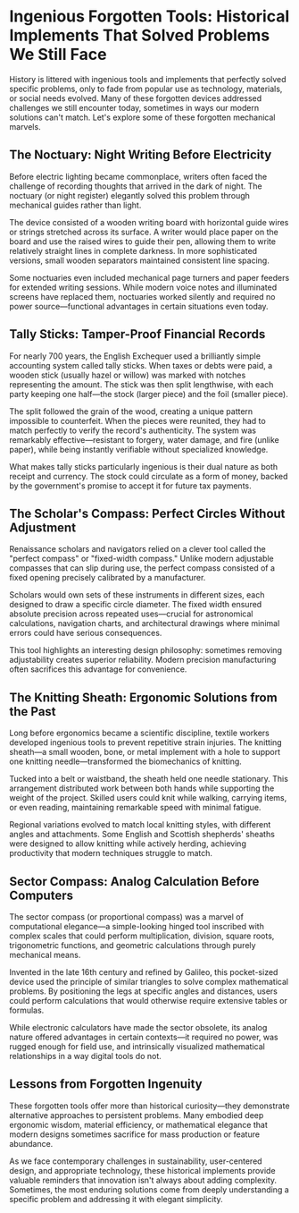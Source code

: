 # Ingenious Forgotten Tools: Historical Implements That Solved Problems We Still Face

History is littered with ingenious tools and implements that perfectly solved specific problems, only to fade from popular use as technology, materials, or social needs evolved. Many of these forgotten devices addressed challenges we still encounter today, sometimes in ways our modern solutions can't match. Let's explore some of these forgotten mechanical marvels.

## The Noctuary: Night Writing Before Electricity

Before electric lighting became commonplace, writers often faced the challenge of recording thoughts that arrived in the dark of night. The noctuary (or night register) elegantly solved this problem through mechanical guides rather than light.

The device consisted of a wooden writing board with horizontal guide wires or strings stretched across its surface. A writer would place paper on the board and use the raised wires to guide their pen, allowing them to write relatively straight lines in complete darkness. In more sophisticated versions, small wooden separators maintained consistent line spacing.

Some noctuaries even included mechanical page turners and paper feeders for extended writing sessions. While modern voice notes and illuminated screens have replaced them, noctuaries worked silently and required no power source—functional advantages in certain situations even today.

## Tally Sticks: Tamper-Proof Financial Records

For nearly 700 years, the English Exchequer used a brilliantly simple accounting system called tally sticks. When taxes or debts were paid, a wooden stick (usually hazel or willow) was marked with notches representing the amount. The stick was then split lengthwise, with each party keeping one half—the stock (larger piece) and the foil (smaller piece).

The split followed the grain of the wood, creating a unique pattern impossible to counterfeit. When the pieces were reunited, they had to match perfectly to verify the record's authenticity. The system was remarkably effective—resistant to forgery, water damage, and fire (unlike paper), while being instantly verifiable without specialized knowledge.

What makes tally sticks particularly ingenious is their dual nature as both receipt and currency. The stock could circulate as a form of money, backed by the government's promise to accept it for future tax payments.

## The Scholar's Compass: Perfect Circles Without Adjustment

Renaissance scholars and navigators relied on a clever tool called the "perfect compass" or "fixed-width compass." Unlike modern adjustable compasses that can slip during use, the perfect compass consisted of a fixed opening precisely calibrated by a manufacturer.

Scholars would own sets of these instruments in different sizes, each designed to draw a specific circle diameter. The fixed width ensured absolute precision across repeated uses—crucial for astronomical calculations, navigation charts, and architectural drawings where minimal errors could have serious consequences.

This tool highlights an interesting design philosophy: sometimes removing adjustability creates superior reliability. Modern precision manufacturing often sacrifices this advantage for convenience.

## The Knitting Sheath: Ergonomic Solutions from the Past

Long before ergonomics became a scientific discipline, textile workers developed ingenious tools to prevent repetitive strain injuries. The knitting sheath—a small wooden, bone, or metal implement with a hole to support one knitting needle—transformed the biomechanics of knitting.

Tucked into a belt or waistband, the sheath held one needle stationary. This arrangement distributed work between both hands while supporting the weight of the project. Skilled users could knit while walking, carrying items, or even reading, maintaining remarkable speed with minimal fatigue.

Regional variations evolved to match local knitting styles, with different angles and attachments. Some English and Scottish shepherds' sheaths were designed to allow knitting while actively herding, achieving productivity that modern techniques struggle to match.

## Sector Compass: Analog Calculation Before Computers

The sector compass (or proportional compass) was a marvel of computational elegance—a simple-looking hinged tool inscribed with complex scales that could perform multiplication, division, square roots, trigonometric functions, and geometric calculations through purely mechanical means.

Invented in the late 16th century and refined by Galileo, this pocket-sized device used the principle of similar triangles to solve complex mathematical problems. By positioning the legs at specific angles and distances, users could perform calculations that would otherwise require extensive tables or formulas.

While electronic calculators have made the sector obsolete, its analog nature offered advantages in certain contexts—it required no power, was rugged enough for field use, and intrinsically visualized mathematical relationships in a way digital tools do not.

## Lessons from Forgotten Ingenuity

These forgotten tools offer more than historical curiosity—they demonstrate alternative approaches to persistent problems. Many embodied deep ergonomic wisdom, material efficiency, or mathematical elegance that modern designs sometimes sacrifice for mass production or feature abundance.

As we face contemporary challenges in sustainability, user-centered design, and appropriate technology, these historical implements provide valuable reminders that innovation isn't always about adding complexity. Sometimes, the most enduring solutions come from deeply understanding a specific problem and addressing it with elegant simplicity.
